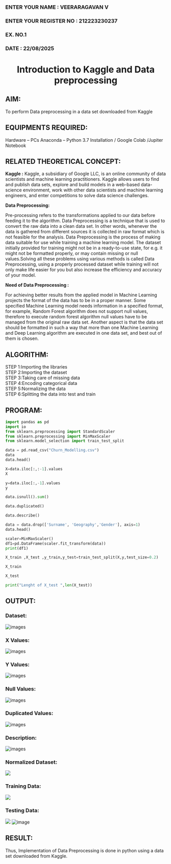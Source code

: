 <H3>ENTER YOUR NAME : VEERARAGAVAN V</H3>
<H3>ENTER YOUR REGISTER NO : 212223230237</H3>
<H3>EX. NO.1</H3>
<H3>DATE : 22/08/2025</H3>
<H1 ALIGN =CENTER> Introduction to Kaggle and Data preprocessing</H1>

## AIM:

To perform Data preprocessing in a data set downloaded from Kaggle

## EQUIPMENTS REQUIRED:
Hardware – PCs
Anaconda – Python 3.7 Installation / Google Colab /Jupiter Notebook

## RELATED THEORETICAL CONCEPT:

**Kaggle :**
Kaggle, a subsidiary of Google LLC, is an online community of data scientists and machine learning practitioners. Kaggle allows users to find and publish data sets, explore and build models in a web-based data-science environment, work with other data scientists and machine learning engineers, and enter competitions to solve data science challenges.

**Data Preprocessing:**

Pre-processing refers to the transformations applied to our data before feeding it to the algorithm. Data Preprocessing is a technique that is used to convert the raw data into a clean data set. In other words, whenever the data is gathered from different sources it is collected in raw format which is not feasible for the analysis.
Data Preprocessing is the process of making data suitable for use while training a machine learning model. The dataset initially provided for training might not be in a ready-to-use state, for e.g. it might not be formatted properly, or may contain missing or null values.Solving all these problems using various methods is called Data Preprocessing, using a properly processed dataset while training will not only make life easier for you but also increase the efficiency and accuracy of your model.

**Need of Data Preprocessing :**

For achieving better results from the applied model in Machine Learning projects the format of the data has to be in a proper manner. Some specified Machine Learning model needs information in a specified format, for example, Random Forest algorithm does not support null values, therefore to execute random forest algorithm null values have to be managed from the original raw data set.
Another aspect is that the data set should be formatted in such a way that more than one Machine Learning and Deep Learning algorithm are executed in one data set, and best out of them is chosen.


## ALGORITHM:
STEP 1:Importing the libraries<BR>
STEP 2:Importing the dataset<BR>
STEP 3:Taking care of missing data<BR>
STEP 4:Encoding categorical data<BR>
STEP 5:Normalizing the data<BR>
STEP 6:Splitting the data into test and train<BR>

##  PROGRAM:
```py
import pandas as pd
import io
from sklearn.preprocessing import StandardScaler
from sklearn.preprocessing import MinMaxScaler
from sklearn.model_selection import train_test_split

data = pd.read_csv("Churn_Modelling.csv")
data
data.head()

X=data.iloc[:,:-1].values
X

y=data.iloc[:,-1].values
y

data.isnull().sum()

data.duplicated()

data.describe()

data = data.drop(['Surname', 'Geography','Gender'], axis=1)
data.head()

scaler=MinMaxScaler()
df1=pd.DataFrame(scaler.fit_transform(data))
print(df1)

X_train ,X_test ,y_train,y_test=train_test_split(X,y,test_size=0.2)

X_train

X_test

print("Lenght of X_test ",len(X_test))


```


## OUTPUT:
### Dataset:
![images](https://github.com/user-attachments/assets/7d7aaae0-826d-4cae-bbd8-a2287d7de089)

### X Values:
![images](https://github.com/user-attachments/assets/18342c94-abef-4229-b26d-0acdb5c58626)
### Y Values:
![images](https://github.com/user-attachments/assets/52944df9-1956-4e6a-bfab-ad0f187142ed)
### Null Values:
![images](https://github.com/user-attachments/assets/42d3958f-90c9-4e02-9cac-40289956eaa0)
### Duplicated Values:
![images](https://github.com/user-attachments/assets/aa48c2ba-8d64-4d60-b941-21c8d9bd3c21)
### Description:
![images](https://github.com/user-attachments/assets/2e70d654-8a26-419f-8cb0-46b4d84a033c)
### Normalized Dataset:
![](https://github.com/user-attachments/assets/1b0ea631-5c44-476d-bee6-2a8ddcdabb98)
### Training Data:
![](https://github.com/user-attachments/assets/3c91a26c-f398-4253-a2ed-e6acac6ef78a)
### Testing Data:
![](https://github.com/user-attachments/assets/679b8a7b-057e-4bdb-ac4c-3da60c7aa258)
![image](https://github.com/user-attachments/assets/9e77edeb-3c45-4eb7-a5ca-88bea4b9418e)

## RESULT:
Thus, Implementation of Data Preprocessing is done in python  using a data set downloaded from Kaggle.
